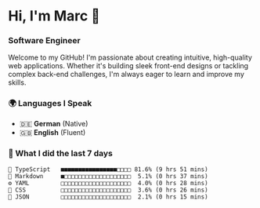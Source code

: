 # Hi, I'm Marc 👋 
### Software Engineer

Welcome to my GitHub! I'm passionate about creating intuitive, high-quality web applications. Whether it's building sleek front-end designs or tackling complex back-end challenges, I'm always eager to learn and improve my skills.  

### 🌍 Languages I Speak  
- 🇩🇪 **German** (Native)  
- 🇬🇧 **English** (Fluent)

### 🤯 What I did the last 7 days

```
🔷 TypeScript   ■■■■■■■■■■■■■■■■□□□□ 81.6% (9 hrs 51 mins)
📝 Markdown     ■□□□□□□□□□□□□□□□□□□□  5.1% (0 hrs 37 mins)
⚙️ YAML         □□□□□□□□□□□□□□□□□□□□  4.0% (0 hrs 28 mins)
🎨 CSS          □□□□□□□□□□□□□□□□□□□□  3.6% (0 hrs 26 mins)
📄 JSON         □□□□□□□□□□□□□□□□□□□□  2.1% (0 hrs 15 mins)
```